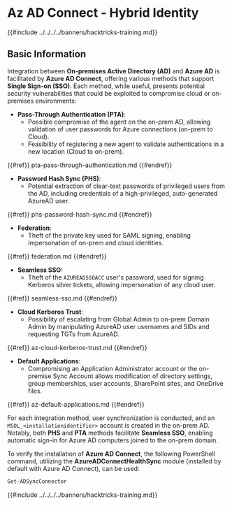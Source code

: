 # Az AD Connect - Hybrid Identity

{{#include ../../../../banners/hacktricks-training.md}}

## Basic Information

Integration between **On-premises Active Directory (AD)** and **Azure AD** is facilitated by **Azure AD Connect**, offering various methods that support **Single Sign-on (SSO)**. Each method, while useful, presents potential security vulnerabilities that could be exploited to compromise cloud or on-premises environments:

- **Pass-Through Authentication (PTA)**:
  - Possible compromise of the agent on the on-prem AD, allowing validation of user passwords for Azure connections (on-prem to Cloud).
  - Feasibility of registering a new agent to validate authentications in a new location (Cloud to on-prem).

{{#ref}}
pta-pass-through-authentication.md
{{#endref}}

- **Password Hash Sync (PHS)**:
  - Potential extraction of clear-text passwords of privileged users from the AD, including credentials of a high-privileged, auto-generated AzureAD user.

{{#ref}}
phs-password-hash-sync.md
{{#endref}}

- **Federation**:
  - Theft of the private key used for SAML signing, enabling impersonation of on-prem and cloud identities.

{{#ref}}
federation.md
{{#endref}}

- **Seamless SSO:**
  - Theft of the `AZUREADSSOACC` user's password, used for signing Kerberos silver tickets, allowing impersonation of any cloud user.

{{#ref}}
seamless-sso.md
{{#endref}}

- **Cloud Kerberos Trust**:
  - Possibility of escalating from Global Admin to on-prem Domain Admin by manipulating AzureAD user usernames and SIDs and requesting TGTs from AzureAD.

{{#ref}}
az-cloud-kerberos-trust.md
{{#endref}}

- **Default Applications**:
  - Compromising an Application Administrator account or the on-premise Sync Account allows modification of directory settings, group memberships, user accounts, SharePoint sites, and OneDrive files.

{{#ref}}
az-default-applications.md
{{#endref}}

For each integration method, user synchronization is conducted, and an `MSOL_<installationidentifier>` account is created in the on-prem AD. Notably, both **PHS** and **PTA** methods facilitate **Seamless SSO**, enabling automatic sign-in for Azure AD computers joined to the on-prem domain.

To verify the installation of **Azure AD Connect**, the following PowerShell command, utilizing the **AzureADConnectHealthSync** module (installed by default with Azure AD Connect), can be used:

```powershell
Get-ADSyncConnector
```

{{#include ../../../../banners/hacktricks-training.md}}
